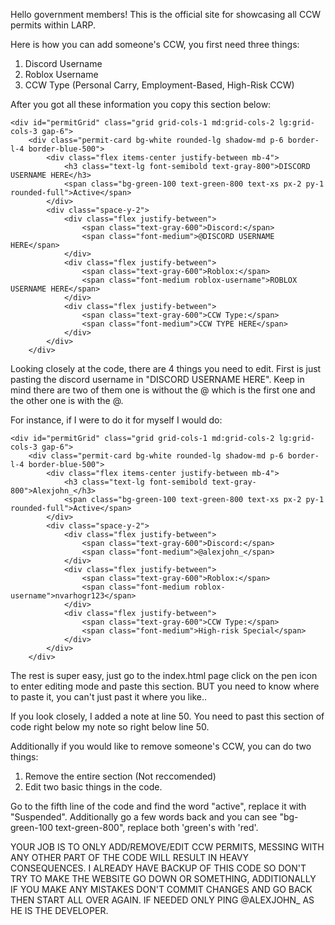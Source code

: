 Hello government members!
This is the official site for showcasing all CCW permits within LARP.

Here is how you can add someone's CCW, you first need three things:
1. Discord Username
2. Roblox Username
3. CCW Type (Personal Carry, Employment-Based, High-Risk CCW)

After you got all these information you copy this section below:

<!--Copy and paste this section-->
    <div id="permitGrid" class="grid grid-cols-1 md:grid-cols-2 lg:grid-cols-3 gap-6">
        <div class="permit-card bg-white rounded-lg shadow-md p-6 border-l-4 border-blue-500">
            <div class="flex items-center justify-between mb-4">
                <h3 class="text-lg font-semibold text-gray-800">DISCORD USERNAME HERE</h3>
                <span class="bg-green-100 text-green-800 text-xs px-2 py-1 rounded-full">Active</span>
            </div>
            <div class="space-y-2">
                <div class="flex justify-between">
                    <span class="text-gray-600">Discord:</span>
                    <span class="font-medium">@DISCORD USERNAME HERE</span>
                </div>
                <div class="flex justify-between">
                    <span class="text-gray-600">Roblox:</span>
                    <span class="font-medium roblox-username">ROBLOX USERNAME HERE</span>
                </div>
                <div class="flex justify-between">
                    <span class="text-gray-600">CCW Type:</span>
                    <span class="font-medium">CCW TYPE HERE</span>
                </div>
            </div>
        </div>
<!--Copy and paste this section-->

Looking closely at the code, there are 4 things you need to edit. First is just pasting the discord username in "DISCORD USERNAME HERE".
Keep in mind there are two of them one is without the @ which is the first one and the other one is with the @.

For instance, if I were to do it for myself I would do:

<!----------------------------------------------------------------------->
    <div id="permitGrid" class="grid grid-cols-1 md:grid-cols-2 lg:grid-cols-3 gap-6">
        <div class="permit-card bg-white rounded-lg shadow-md p-6 border-l-4 border-blue-500">
            <div class="flex items-center justify-between mb-4">
                <h3 class="text-lg font-semibold text-gray-800">Alexjohn_</h3>
                <span class="bg-green-100 text-green-800 text-xs px-2 py-1 rounded-full">Active</span>
            </div>
            <div class="space-y-2">
                <div class="flex justify-between">
                    <span class="text-gray-600">Discord:</span>
                    <span class="font-medium">@alexjohn_</span>
                </div>
                <div class="flex justify-between">
                    <span class="text-gray-600">Roblox:</span>
                    <span class="font-medium roblox-username">nvarhogr123</span>
                </div>
                <div class="flex justify-between">
                    <span class="text-gray-600">CCW Type:</span>
                    <span class="font-medium">High-risk Special</span>
                </div>
            </div>
        </div>
  <!----------------------------------------------------------------------->

  The rest is super easy, just go to the index.html page click on the pen icon to enter editing mode and paste this section. BUT you need to know where to paste it, you can't just past it where you like..

If you look closely, I added a note at line 50. You need to past this section of code right below my note so right below line 50. 

Additionally if you would like to remove someone's CCW, you can do two things:
1. Remove the entire section (Not reccomended)
2. Edit two basic things in the code.

Go to the fifth line of the code and find the word "active", replace it with "Suspended". Additionally go a few words back and you can see "bg-green-100 text-green-800", replace both 'green's with 'red'.


YOUR JOB IS TO ONLY ADD/REMOVE/EDIT CCW PERMITS, MESSING WITH ANY OTHER PART OF THE CODE WILL RESULT IN HEAVY CONSEQUENCES. I ALREADY HAVE BACKUP OF THIS CODE SO DON'T TRY TO MAKE THE WEBSITE GO DOWN OR SOMETHING, ADDITIONALLY IF YOU MAKE ANY MISTAKES DON'T COMMIT CHANGES AND GO BACK THEN START ALL OVER AGAIN. IF NEEDED ONLY PING @ALEXJOHN_ AS HE IS THE DEVELOPER. 
